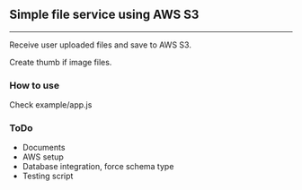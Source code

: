 ## Simple file service using AWS S3
---

Receive user uploaded files and save to AWS S3.

Create thumb if image files.

### How to use
Check example/app.js

### ToDo
- Documents
- AWS setup
- Database integration, force schema type
- Testing script
